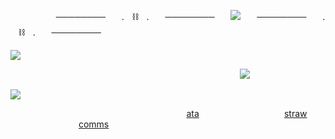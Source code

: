         ────────ㅤㅤ.ㅤ⛓️ㅤ.ㅤㅤ────────ㅤㅤ![](https://komarev.com/ghpvc/?username=yvoisen&color=370c03&style=for-the-badge&label=.+𝘀𝘂𝗯𝗷𝗲𝗰𝘁𝘀+𝗼𝗳+𝘆𝗺𝗶𝗿+.&base=4274)ㅤㅤ────────ㅤㅤ.ㅤ⛓️ㅤ.ㅤㅤ────────
  
  

![](https://cdn.discordapp.com/attachments/934596480310853685/1430405990980780173/image-135_edit_64922222294259_1.png?ex=68f9a8e3&is=68f85763&hm=e734de03a2189dfae55b2e6bd65c2b463c46411ee453bbc052f675a067b042ca&=&format=webp&quality=lossless&width=500&height=500)



  
                                      ![](https://cdn.discordapp.com/attachments/934596480310853685/1430402270427615353/Untitled146_20251021120542_edit_15942822464233.png?ex=68f9a56c&is=68f853ec&hm=de85778cd84871220b8173b37eb52405d7e3964d956112ea0d038f5513b7e454&=&format=webp&quality=lossless&width=500&height=500)


  

![](https://cdn.discordapp.com/attachments/934596480310853685/1430405990980780173/image-135_edit_64922222294259_1.png?ex=68f9a8e3&is=68f85763&hm=e734de03a2189dfae55b2e6bd65c2b463c46411ee453bbc052f675a067b042ca&=&format=webp&quality=lossless&width=500&height=500)

                               [ata](https://yvoisen.atabook.org)               [straw](https://yvoisen.straw.page)               [comms](https://yvoisencomms.straw.page)
